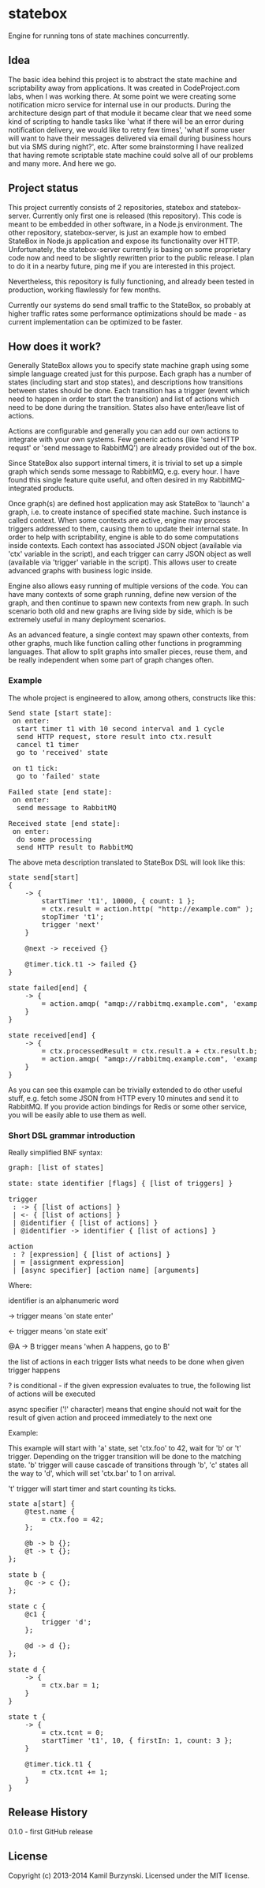 # statebox

Engine for running tons of state machines concurrently.

<!---
## Getting Started
Install the module with: `npm install statebox`
-->

## Idea

The basic idea behind this project is to abstract the state machine and scriptability away from applications. It was created in CodeProject.com labs, when I was working there. At some point we were creating some notification micro service for internal use in our products. During the architecture design part of that module it became clear that we need some kind of scripting to handle tasks like 'what if there will be an error during notification delivery, we would like to retry few times', 'what if some user will want to have their messages delivered via email during business hours but via SMS during night?', etc. After some brainstorming I have realized that having remote scriptable state machine could solve all of our problems and many more. And here we go.

## Project status

This project currently consists of 2 repositories, statebox and statebox-server. Currently only first one is released (this repository). This code is meant to be embedded in other software, in a Node.js environment. The other repository, statebox-server, is just an example how to embed StateBox in Node.js application and expose its functionality over HTTP. Unfortunately, the statebox-server currently is basing on some proprietary code now and need to be slightly rewritten prior to the public release. I plan to do it in a nearby future, ping me if you are interested in this project.
 
Nevertheless, this repository is fully functioning, and already been tested in production, working flawlessly for few months.

Currently our systems do send small traffic to the StateBox, so probably at higher traffic rates some performance optimizations should be made - as current implementation can be optimized to be faster.

## How does it work?

Generally StateBox allows you to specify state machine graph using some simple language created just for this purpose. Each graph has a number of states (including start and stop states), and descriptions how transitions between states should be done. Each transition has a trigger (event which need to happen in order to start the transition) and list of actions which need to be done during the transition. States also have enter/leave list of actions.

Actions are configurable and generally you can add our own actions to integrate with your own systems. Few generic actions (like 'send HTTP requst' or 'send message to RabbitMQ') are already provided out of the box.
 
Since StateBox also support internal timers, it is trivial to set up a simple graph which sends some message to RabbitMQ, e.g. every hour. I have found this single feature quite useful, and often desired in my RabbitMQ-integrated products.

Once graph(s) are defined host application may ask StateBox to 'launch' a graph, i.e. to create instance of specified state machine. Such instance is called context. When some contexts are active, engine may process triggers addressed to them, causing them to update their internal state. In order to help with scriptability, engine is able to do some computations inside contexts. Each context has associated JSON object (available via 'ctx' variable in the script), and each trigger can carry JSON object as well (available via 'trigger' variable in the script). This allows user to create advanced graphs with business logic inside.

Engine also allows easy running of multiple versions of the code. You can have many contexts of some graph running, define new version of the graph, and then continue to spawn new contexts from new graph. In such scenario both old and new graphs are living side by side, which is be extremely useful in many deployment scenarios. 

As an advanced feature, a single context may spawn other contexts, from other graphs, much like function calling other functions in programming languages. That allow to split graphs into smaller pieces, reuse them, and be really independent when some part of graph changes often.

### Example

The whole project is engineered to allow, among others, constructs like this:

<pre>
Send state [start state]:
 on enter:
  start timer t1 with 10 second interval and 1 cycle
  send HTTP request, store result into ctx.result
  cancel t1 timer
  go to 'received' state
  
 on t1 tick:
  go to 'failed' state
  
Failed state [end state]:
 on enter:
  send message to RabbitMQ
  
Received state [end state]:
 on enter:
  do some processing 
  send HTTP result to RabbitMQ
</pre>

The above meta description translated to StateBox DSL will look like this:

<pre>
state send[start]
{
	-> {
		startTimer 't1', 10000, { count: 1 };
		= ctx.result = action.http( "http://example.com" );
		stopTimer 't1';
		trigger 'next'
	}
	
	@next -> received {}

	@timer.tick.t1 -> failed {}
}

state failed[end] {
	-> {
		= action.amqp( "amqp://rabbitmq.example.com", 'example-exchange', 'example-routing-key, { val: 42 } );
	}
}

state received[end] {
	-> {
		= ctx.processedResult = ctx.result.a + ctx.result.b;
		= action.amqp( "amqp://rabbitmq.example.com", 'example-exchange', 'example-routing-key, { result: ctx.processedResult } );
	}
}
</pre>

As you can see this example can be trivially extended to do other useful stuff, e.g. fetch some JSON from HTTP every 10 minutes and send it to RabbitMQ. If you provide action bindings for Redis or some other service, you will be easily able to use them as well.

### Short DSL grammar introduction

Really simplified BNF syntax:

<pre>
graph: [list of states]

state: state identifier [flags] { [list of triggers] }
 
trigger
 : -> { [list of actions] }
 | <- { [list of actions] }
 | @identifier { [list of actions] }
 | @identifier -> identifier { [list of actions] }
 
action
 : ? [expression] { [list of actions] }
 | = [assignment expression]
 | [async specifier] [action name] [arguments]
</pre>

Where:

identifier is an alphanumeric word

-> trigger means 'on state enter'

<- trigger means 'on state exit'

@A -> B trigger means 'when A happens, go to B'

the list of actions in each trigger lists what needs to be done when given trigger happens

? is conditional - if the given expression evaluates to true, the following list of actions will be executed

async specifier ('!' character) means that engine should not wait for the result of given action and proceed immediately to the next one

Example:

This example will start with 'a' state, set 'ctx.foo' to 42, wait for 'b' or 't' trigger. Depending on the trigger transition will be done to the matching state. 'b' trigger will cause cascade of transitions through 'b', 'c' states all the way to 'd', which will set 'ctx.bar' to 1 on arrival.

't' trigger will start timer and start counting its ticks.

<pre>
state a[start] {
	@test.name {
		= ctx.foo = 42;
	};

	@b -> b {};
	@t -> t {};
};

state b {
	@c -> c {};
};

state c {
	@c1 {
		trigger 'd';
	};

	@d -> d {};
};

state d {
	-> {
		= ctx.bar = 1;
	}
}

state t {
	-> {
		= ctx.tcnt = 0;
		startTimer 't1', 10, { firstIn: 1, count: 3 };
	}

	@timer.tick.t1 {
		= ctx.tcnt += 1;
	}
}
</pre>

## Release History

0.1.0 - first GitHub release

## License
Copyright (c) 2013-2014 Kamil Burzynski. Licensed under the MIT license.
